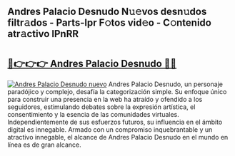 ## Andres Palacio Desnudo N𝚞𝚎vos desn𝚞dos filtr𝚊dos - Parts-lpr F𝚘tos vid𝚎o - C𝚘ntenido atr𝚊ctivo lPnRR

# <h2><a href="http://mb3hfc.tromn.icu/?c=Andres+Palacio+Desnudo">🔗👉👉👉 Andres Palacio Desnudo 🔗🔗</a></h2>

[![Andres Palacio Desnudo nuevo](https://i.imgur.com/pEAQMta.gif)](http://mb3hfc.tromn.icu/?c=Andres+Palacio+Desnudo)
Andres Palacio Desnudo, un personaje paradójico y complejo, desafía la categorización simple. Su enfoque único para construir una presencia en la web ha atraído y ofendido a los seguidores, estimulando debates sobre la expresión artística, el consentimiento y la esencia de las comunidades virtuales. Independientemente de sus esfuerzos futuros, su influencia en el ámbito digital es innegable. Armado con un compromiso inquebrantable y un atractivo innegable, el alcance de Andres Palacio Desnudo en el mundo en línea es de gran alcance.

